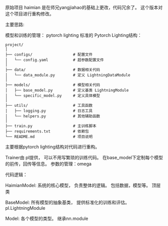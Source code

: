原始项目 haimian 是在师兄yangjiahao的基础上更改，代码冗余了。 
这个版本对这个项目进行重构修改。 

主要思路:

模型和训练的管理： pytorch lighting 
标准的 Pytorch Lighting结构：
```
project/
│
├── configs/                  # 配置文件
│   └── config.yaml           # 超参数配置文件
│
├── data/                     # 数据相关代码
│   └── data_module.py        # 定义 LightningDataModule
│
├── models/                   # 模型相关代码
│   ├── base_model.py         # 定义基类 LightningModule
│   └── specific_model.py     # 定义具体模型
│
├── utils/                    # 工具函数
│   ├── logging.py            # 日志工具
│   └── helpers.py            # 其他辅助函数
│
├── train.py                  # 主训练脚本
├── requirements.txt          # 依赖包
└── README.md                 # 项目说明
```
主要根据pytorch lighting结构对代码进行重构。

Trainer由 pl提供， 可以不用写繁琐的训练代码。 在base_model下定制每个模型的前传，回传等信息。 
参数的管理：omega




代码逻辑： 

HaimianModel: 系统的核心模型， 负责整体的逻辑。 包括数据，模型等。 顶层类

BaseModel: 所有模型的抽象基类， 提供标准化的训练和评估。pl.LightningModule

Model: 各个模型的类型。 继承nn.module
